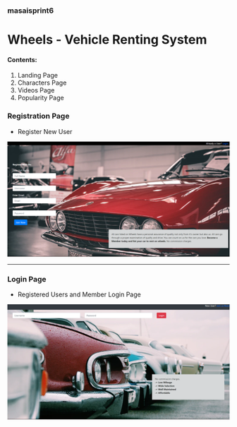 ### masaisprint6

# Wheels - Vehicle Renting System
#### Contents:
 1. Landing Page
 1. Characters Page
 1. Videos Page
 1. Popularity Page
  

### Registration Page
* Register New User

![Registration Page](https://github.com/aravindsakthivel/masai-sprint-6/blob/master/Resources/regPage1.png)

---
### Login Page
* Registered Users and Member Login Page

![Login Page](https://github.com/aravindsakthivel/masai-sprint-6/blob/master/Resources/loginPage2.png)
